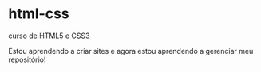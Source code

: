 # html-css
 curso de HTML5 e CSS3

 Estou aprendendo a criar sites e agora estou aprendendo a gerenciar meu repositório!
